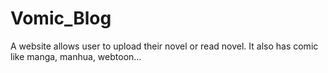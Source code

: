 # Vomic_Blog
A website allows user to upload their novel or read novel. It also has comic like manga, manhua, webtoon...
